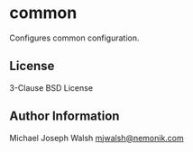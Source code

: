common
===============

Configures common configuration.

License
-------

3-Clause BSD License

Author Information
------------------

Michael Joseph Walsh <mjwalsh@nemonik.com>

